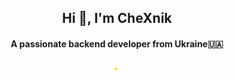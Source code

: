 <h2 align="center">Hi 👋, I'm CheXnik</h1>
<h4 align="center">A passionate backend developer from Ukraine🇺🇦</h3>

<p align="center">
    <img alt="" style="border-radius: 20px; border: 2px gold solid" src="https://streak-stats.demolab.com?user=CheXnik&theme=gruvbox&hide_border=true&border_radius=20">
    <img alt="" src="https://metrics.lecoq.io/CheXnik">
</p>

<p align="center">
    <img alt="" src="https://metrics.lecoq.io/CheXnik">
</p>
